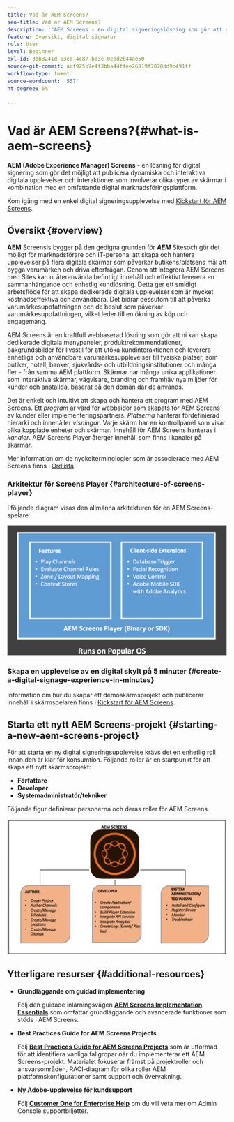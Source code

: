 ```yaml
---
title: Vad är AEM Screens?
seo-title: Vad är AEM Screens?
description: '"AEM Screens - en digital signeringslösning som gör att ni kan publicera dynamiska och interaktiva digitala upplevelser och interaktioner som involverar olika typer av skärmar i kombination med en omfattande digital marknadsföringsplattform."'
feature: Översikt, digital signatur
role: User
level: Beginner
exl-id: 3db8241d-03ed-4c87-bd3e-0ead2b44ae50
source-git-commit: acf925b7e4f3bba44ffee26919f7078dd9c491ff
workflow-type: tm+mt
source-wordcount: '557'
ht-degree: 6%

---
```


# Vad är AEM Screens?{#what-is-aem-screens}

**AEM (Adobe Experience Manager) Screens**  - en lösning för digital signering som gör det möjligt att publicera dynamiska och interaktiva digitala upplevelser och interaktioner som involverar olika typer av skärmar i kombination med en omfattande digital marknadsföringsplattform.

Kom igång med en enkel digital signeringsupplevelse med [Kickstart för AEM Screens](kickstart-for-aem-screens.md).

## Översikt {#overview}

**AEM** Screensis bygger på den gedigna grunden för  ***AEM*** Sitesoch gör det möjligt för marknadsförare och IT-personal att skapa och hantera upplevelser på flera digitala skärmar som påverkar butikens/platsens mål att bygga varumärken och driva efterfrågan. Genom att integrera AEM Screens med Sites kan ni återanvända befintligt innehåll och effektivt leverera en sammanhängande och enhetlig kundlösning. Detta ger ett smidigt arbetsflöde för att skapa dedikerade digitala upplevelser som är mycket kostnadseffektiva och användbara. Det bidrar dessutom till att påverka varumärkesuppfattningen och de beslut som påverkar varumärkesuppfattningen, vilket leder till en ökning av köp och engagemang.

AEM Screens är en kraftfull webbaserad lösning som gör att ni kan skapa dedikerade digitala menypaneler, produktrekommendationer, bakgrundsbilder för livsstil för att utöka kundinteraktionen och leverera enhetliga och användbara varumärkesupplevelser till fysiska platser, som butiker, hotell, banker, sjukvårds- och utbildningsinstitutioner och många fler - från samma AEM plattform. Skärmar har många unika applikationer som interaktiva skärmar, vägvisare, branding och framhäv nya miljöer för kunder och anställda, baserat på den domän där de används.

Det är enkelt och intuitivt att skapa och hantera ett program med AEM Screens. Ett *program* är värd för webbsidor som skapats för AEM Screens av kunder eller implementeringspartners. *Platserna* hanterar fördefinierad hierarki och innehåller  *visningar*. Varje skärm har en kontrollpanel som visar olika kopplade enheter och skärmar. Innehåll för AEM Screens hanteras i *kanaler*. AEM Screens Player återger innehåll som finns i kanaler på skärmar.

Mer information om de nyckelterminologier som är associerade med AEM Screens finns i [Ordlista](screens-glossary.md).

### Arkitektur för Screens Player {#architecture-of-screens-player}

I följande diagram visas den allmänna arkitekturen för en AEM Screens-spelare:

![chlimage_1-29](assets/chlimage_1-29.png)

### Skapa en upplevelse av en digital skylt på 5 minuter {#create-a-digital-signage-experience-in-minutes}

Information om hur du skapar ett demoskärmsprojekt och publicerar innehåll i skärmspelaren finns i [Kickstart för AEM Screens](kickstart-for-aem-screens.md).

## Starta ett nytt AEM Screens-projekt {#starting-a-new-aem-screens-project}

För att starta en ny digital signeringsupplevelse krävs det en enhetlig roll innan den är klar för konsumtion. Följande roller är en startpunkt för att skapa ett nytt skärmsprojekt:

* **Författare**
* **Developer**
* **Systemadministratör/tekniker**

Följande figur definierar personerna och deras roller för AEM Screens.

![chlimage_1-30](assets/chlimage_1-30.png)


## Ytterligare resurser {#additional-resources}

* **Grundläggande om guidad implementering**

   Följ den guidade inlärningsvägen **[AEM Screens Implementation Essentials](https://guided.adobe.com/?launch=AEM-7a#recommended/solutions/experience-manager)** som omfattar grundläggande och avancerade funktioner som stöds i AEM Screens.

* **Best Practices Guide for AEM Screens Projects**

   Följ **[Best Practices Guide for AEM Screens Projects](https://docs.adobe.com/content/help/en/experience-manager-screens/using/about-guide.html)** som är utformad för att identifiera vanliga fallgropar när du implementerar ett AEM Screens-projekt. Materialet fokuserar främst på projektroller och ansvarsområden, RACI-diagram för olika roller AEM plattformskonfigurationer samt support och övervakning.

* **Ny Adobe-upplevelse för kundsupport**

   Följ **[Customer One for Enterprise Help](https://docs.adobe.com/content/help/en/customer-one/using/home.htmlhome.html#)** om du vill veta mer om Admin Console supportbiljetter.
